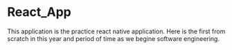 # React_App
This application is the practice react native application. 
Here is the first from scratch in this year and period of time as we begine software engineering. 
